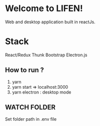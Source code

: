 # Welcome to LIFEN!

Web and desktop application built in reactJs.

# Stack

React/Redux
Thunk
Bootstrap
Electron.js

## How to run ?

1.  yarn
2.  yarn start ⇒ localhost:3000
3.  yarn electron : desktop mode

## WATCH FOLDER

Set folder path in .env file
